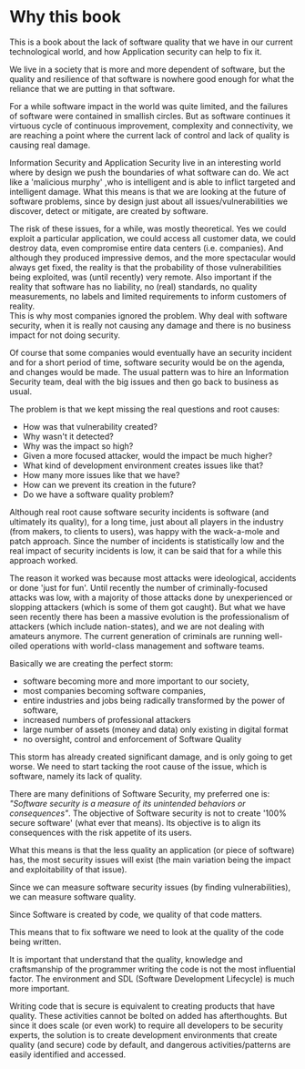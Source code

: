 # Why this book

This is a book about the lack of software quality that we have in our current technological world, and how Application security can help to fix it.

We live in a society that is more and more dependent of software, but the quality and resilience of that software is nowhere good enough for what the reliance that we are putting in that software.

For a while software impact in the world was quite limited, and the failures of software were contained in smallish circles. But as software continues it virtuous cycle of continuous improvement, complexity and connectivity, we are reaching a point where the current lack of control and lack of quality is causing real damage.

Information Security and Application Security live in an interesting world where by design we push the boundaries of what software can do. We act like a 'malicious murphy' ,who is intelligent and is able to inflict targeted and intelligent damage. What this means is that we are looking at the future of software problems, since by design just about all issues/vulnerabilities we discover, detect or mitigate, are created by software.

The risk of these issues, for a while, was mostly theoretical. Yes we could exploit a particular application, we could access all customer data, we could destroy data, even compromise entire data centers (i.e. companies). And although they produced impressive demos, and the more spectacular would always get fixed, the reality is that the probability of those vulnerabilities being exploited, was (until recently) very remote. Also important if the reality that software has no liability, no (real) standards, no quality measurements, no labels and limited requirements to inform customers of reality.  
This is why most companies ignored the problem. Why deal with software security, when it is really not causing any damage and there is no business impact for not doing security.

Of course that some companies would eventually have an security incident and for a short period of time, software security would be on the agenda, and changes would be made. The usual pattern was to hire an Information Security team, deal with the big issues and then go back to business as usual.

The problem is that we kept missing the real questions and root causes:
 - How was that vulnerability created?
 - Why wasn't it detected?
 - Why was the impact so high?
 - Given a more focused attacker, would the impact be much higher?
 - What kind of development environment creates issues like that?
 - How many more issues like that we have?
 - How can we prevent its creation in the future?
 - Do we have a software quality problem?

Although real root cause software security incidents is software (and ultimately its quality), for a long time, just about all players in the industry (from makers, to clients to users), was happy with the wack-a-mole and patch approach. Since the number of incidents is statistically low and the real impact of security incidents is low, it can be said that for a while this approach worked.

The reason it worked was because most attacks were ideological, accidents or done 'just for fun'. Until recently the number of criminally-focused attacks was low, with a majority of those attacks done by unexperienced or slopping attackers (which is some of them got caught). But what we have seen recently there has been a massive evolution is the professionalism of attackers (which include nation-states), and we are not dealing with amateurs anymore. The current generation of criminals are running well-oiled operations with world-class management and software teams.

Basically we are creating the perfect storm:
 - software becoming more and more important to our society,
 - most companies becoming software companies,
 - entire industries and jobs being radically transformed by the power of software,
 - increased numbers of professional attackers
 - large number of assets (money and data) only existing in digital format
 - no oversight, control and enforcement of Software Quality

This storm has already created significant damage, and is only going to get worse. We need to start tacking the root cause of the issue, which is software, namely its lack of quality.

There are many definitions of Software Security, my preferred one is: _"Software security is a measure of its unintended behaviors or consequences"_. The objective of Software security is not to create '100% secure software' (what ever that means). Its objective is to align its consequences with the risk appetite of its users.

What this means is that the less quality an application (or piece of software) has, the most security issues will exist (the main variation being the impact and exploitability of that issue).

Since we can measure software security issues (by finding vulnerabilities), we can measure software quality.

Since Software is created by code, we quality of that code matters.

This means that to fix software we need to look at the quality of the code being written.

It is important that understand that the quality, knowledge and craftsmanship of the programmer writing the code is not the most influential factor. The environment and SDL (Software Development Lifecycle) is much more important.

Writing code that is secure is equivalent to creating products that have quality. These activities cannot be bolted on added has afterthoughts. But since it does scale (or even work) to require all developers to be security experts, the solution is to create development environments that create quality (and secure) code by default, and dangerous activities/patterns are easily identified and accessed.
